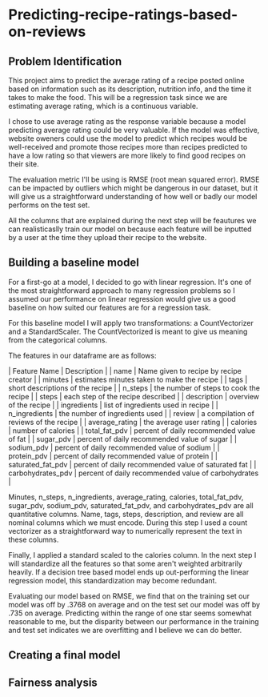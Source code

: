 # Predicting-recipe-ratings-based-on-reviews

## Problem Identification

This project aims to predict the average rating of a recipe posted
online based on information such as its description, nutrition info,
and the time it takes to make the food. This will be a regression task
since we are estimating average rating, which is a continuous variable.

I chose to use average rating as the response variable because a model
predicting average rating could be very valuable. If the model was
effective, website oweners could use the model to predict which recipes
would be well-received and promote those recipes more than recipes
predicted to have a low rating so that viewers are more likely to find
good recipes on their site.

The evaluation metric I'll be using is RMSE (root mean squared error).
RMSE can be impacted by outliers which might be dangerous in our
dataset, but it will give us a straightforward understanding of how
well or badly our model performs on the test set.

All the columns that are explained during the next step will be
feautures we can realisticaslly train our model on because each feature
will be inputted by a user at the time they upload their recipe to the
website.

## Building a baseline model

For a first-go at a model, I decided to go with linear regression.
It's one of the most straightforward approach to many regression
problems so I assumed our performance on linear regression would give
us a good baseline on how suited our features are for a regression task.

For this baseline model I will apply two transformations: a
CountVectorizer and a StandardScaler. The CountVectorized is meant
to give us meaning from the categorical columns.

The features in our dataframe are as follows:

| Feature Name | Description |
| name | Name given to recipe by recipe creator |
| minutes | estimates minutes taken to make the recipe |
| tags | short descriptions of the recipe |
| n_steps | the number of steps to cook the recipe |
| steps | each step of the recipe described |
| description | overview of the recipe |
| ingredients | list of ingredients used in recipe |
| n_ingredients | the number of ingredients used |
| review | a compilation of reviews of the recipe |
| average_rating | the average user rating |
| calories | number of calories |
| total_fat_pdv | percent of daily recommended value of fat |
| sugar_pdv | percent of daily recommended value of sugar |
| sodium_pdv | percent of daily recommended value of sodium |
| protein_pdv | percent of daily recommended value of protein |
| saturated_fat_pdv | percent of daily recommended value of saturated fat |
| carbohydrates_pdv | percent of daily recommended value of carbohydrates |

Minutes, n_steps, n_ingredients, average_rating, calories,
total_fat_pdv, sugar_pdv, sodium_pdv, saturated_fat_pdv, and
carbohydrates_pdv are all quantitative columns. Name, tags, steps,
description, and review are all nominal columns which we must encode.
During this step I used a count vectorizer as a straightforward way
to numerically represent the text in these columns.

Finally, I applied a standard scaled to the calories column.
In the next step I will standardize all the features so that some
aren't weighted arbitrarily heavily. If a decision tree based model 
ends up out-performing the linear regression model, this 
standardization may become redundant.

Evaluating our model based on RMSE, we find that on the training
set our model was off by .3768 on average and on the test set
our model was off by .735 on average. Predicting within the range of
one star seems somewhat reasonable to me, but the disparity between
our performance in the training and test set indicates we are
overfitting and I believe we can do better.


## Creating a final model

## Fairness analysis
